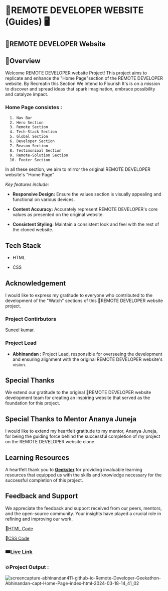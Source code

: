 # 🎯REMOTE DEVELOPER WEBSITE (Guides) 🖥️

## 🚀REMOTE DEVELOPER Website

## 📌Overview
Welcome REMOTE DEVELOPER website Project! This project aims to replicate and enhance the "Home Page"section of the REMOTE DEVELOPER website. By Recreatin this Section We Intend to Flourish It's is on a mission to discover and spread ideas that spark imagination, embrace possibility and catalyze impact.


### Home Page consistes :
```bash
  1. Nav Bar
  2. Hero Section
  3. Remote Section
  4. Tech-Stack Section
  5. Global Section
  6. Developer Section
  7. Reason Section
  8. Testimonioal Section
  9. Remote-Solution Section
  10. Footer Section
```
In  all these section, we aim to mirror the original REMOTE DEVELOPER website's "Home Page"

*Key features include:*
- **Responsive Design:** Ensure the values section is visually appealing and functional on various devices.

- **Content Accuracy:** Accurately represent REMOTE DEVELOPER's core values as presented on the original website.

- **Consistent Styling:** Maintain a consistent look and feel with the rest of the cloned website.

## Tech Stack
- HTML

- CSS

## Acknowledgement

I would like to express my gratitude to everyone who contributed to the development of the "Watch" sections of this 🚀REMOTE DEVELOPER website project. 

### Project Contirbutors

Suneel kumar.

### Project Lead

- **Abhinandan :** Project Lead, responsible for overseeing the development and ensuring alignment with the original REMOTE DEVELOPER website's vision.

## Special Thanks

We extend our gratitude to the original 🚀REMOTE DEVELOPER website development team for creating an inspiring website that served as the foundation for this project.

## Special Thanks to Mentor Ananya Juneja

I would like to extend my heartfelt gratitude to my mentor, Ananya Juneja, for being the guiding force behind the successful completion of my project on the REMOTE DEVELOPER website clone.

## Learning Resources
A heartfelt thank you to **[Geekster](https://www.geekster.in/)** for providing invaluable learning resources that equipped us with the skills and knowledge necessary for the successful completion of this project.

## Feedback and Support

We appreciate the feedback and support received from our peers, mentors, and the open-source community. Your insights have played a crucial role in refining and improving our work.




📌[HTML Code](./index.html)

📌[CSS Code](./style.css)

### 🎟️[Live Link](https://abhinandan411.github.io/Remote-Developer-Geekathon/Abhinandan%20capt.%20%20(%20Home%20Page)/index.html) 


### 💥Project Output :  

![screencapture-abhinandan411-github-io-Remote-Developer-Geekathon-Abhinandan-capt-Home-Page-index-html-2024-03-18-14_41_02](https://github.com/Abhinandan411/Remote-Developer-Geekathon/assets/131553633/116a1954-ece5-48e6-b8b1-16e224c6ca55)
